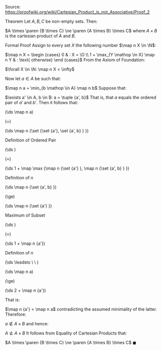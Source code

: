 # 

Source: https://proofwiki.org/wiki/Cartesian_Product_is_not_Associative/Proof_2

Theorem
Let $A, B, C$ be non-empty sets.
Then:

$A \times \paren {B \times C} \ne \paren {A \times B} \times C$
where $A \times B$ is the cartesian product of $A$ and $B$.


Formal Proof
Assign to every set $X$ the following number $\map n X \in \N$:

$\map n X = \begin {cases} 0 & : X = \O \\ 1 + \max_{Y \mathop \in X} \map n Y & : \text{ otherwise} \end {cases}$
From the Axiom of Foundation:

$\forall X \in \N: \map n X < \infty$

Now let $a \in A$ be such that:

$\map n a = \min_{b \mathop \in A} \map n b$
Suppose that:

$\exists a' \in A, b \in B: a = \tuple {a', b}$
That is, that $a$ equals the ordered pair of $a'$ and $b'$. 
Then it follows that:














\(\ds \map n a\)

\(=\)







\(\ds \map n {\set {\set {a'}, \set {a', b} } }\)





Definition of Ordered Pair














\(\ds \)

\(=\)







\(\ds 1 + \map \max {\map n {\set {a'} }, \map n {\set {a', b} } }\)





Definition of $n$














\(\ds \map n {\set {a', b} }\)

\(\ge\)







\(\ds \map n {\set {a'} }\)





Maximum of Subset














\(\ds \)

\(=\)







\(\ds 1 + \map n {a'}\)





Definition of $n$








\(\ds \leadsto \ \ \)





\(\ds \map n a\)

\(\ge\)







\(\ds 2 + \map n {a'}\)









That is:

$\map n {a'} < \map n a$
contradicting the assumed minimality of the latter. 
Therefore:

$a \notin A \times B$
and hence:

$A \nsubseteq A \times B$
It follows from Equality of Cartesian Products that:

$A \times \paren {B \times C} \ne \paren {A \times B} \times C$
$\blacksquare$





